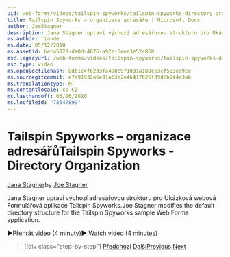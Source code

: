 ```yaml
---
uid: web-forms/videos/tailspin-spyworks/tailspin-spyworks-directory-organization
title: Tailspin Spyworks – organizace adresáře | Microsoft Docs
author: JoeStagner
description: Jana Stagner upraví výchozí adresářovou strukturu pro Ukázková webová Formulářová aplikace Tailspin Spyworks.
ms.author: riande
ms.date: 05/12/2010
ms.assetid: bec45728-da0d-4876-a92e-5eea3e52c868
msc.legacyurl: /web-forms/videos/tailspin-spyworks/tailspin-spyworks-directory-organization
msc.type: video
ms.openlocfilehash: 8db1c4f6233fa490c971031a188cb3cf5c3ea9ce
ms.sourcegitcommit: e7e91932a6e91a63e2e46417626f39d6b244a3ab
ms.translationtype: MT
ms.contentlocale: cs-CZ
ms.lasthandoff: 03/06/2020
ms.locfileid: "78547899"
---
```

# <a name="tailspin-spyworks---directory-organization"></a><span data-ttu-id="0b643-103">Tailspin Spyworks – organizace adresářů</span><span class="sxs-lookup"><span data-stu-id="0b643-103">Tailspin Spyworks - Directory Organization</span></span>

<span data-ttu-id="0b643-104">[Jana Stagner](https://github.com/JoeStagner)</span><span class="sxs-lookup"><span data-stu-id="0b643-104">by [Joe Stagner](https://github.com/JoeStagner)</span></span>

<span data-ttu-id="0b643-105">Jana Stagner upraví výchozí adresářovou strukturu pro Ukázková webová Formulářová aplikace Tailspin Spyworks.</span><span class="sxs-lookup"><span data-stu-id="0b643-105">Joe Stagner modifies the default directory structure for the Tailspin Spyworks sample Web Forms application.</span></span>

[<span data-ttu-id="0b643-106">&#9654;Přehrát video (4 minuty)</span><span class="sxs-lookup"><span data-stu-id="0b643-106">&#9654; Watch video (4 minutes)</span></span>](https://channel9.msdn.com/Blogs/ASP-NET-Site-Videos/tailspin-spyworks-directory-organization)

> [!div class="step-by-step"]
> <span data-ttu-id="0b643-107">[Předchozí](tailspin-spyworks-intro-ui-and-edm.md)
> [Další](tailspin-spyworks-category-menu.md)</span><span class="sxs-lookup"><span data-stu-id="0b643-107">[Previous](tailspin-spyworks-intro-ui-and-edm.md)
[Next](tailspin-spyworks-category-menu.md)</span></span>
